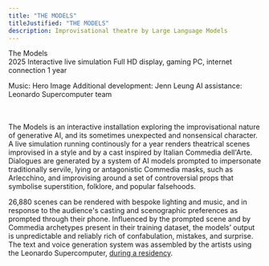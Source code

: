 ```yaml
---
title: "THE MODELS"
titleJustified: "THE MODELS"
description: Improvisational theatre by Large Language Models
---
```


The Models<span class="dc-hide-on-large"><br>2025</span>
Interactive live simulation
Full HD display, gaming PC, internet connection
1 year

Music: Hero Image
Additional development: Jenn Leung
AI assistance: Leonardo Supercomputer team
<br><span class="dc-hide-on-small"><br><br></span>

The Models is an interactive installation exploring the improvisational nature of generative AI, and its sometimes unexpected and nonsensical character. A live simulation running continously for a year renders theatrical scenes improvised in a style and by a cast inspired by Italian Commedia dell'Arte. Dialogues are generated by a system of AI models prompted to impersonate traditionally servile, lying or antagonistic Commedia masks, such as Arlecchino,  and improvising around a set of controversial props that symbolise superstition, folklore, and popular falsehoods.

26,880 scenes can be rendered with bespoke lighting and music, and in response to the audience's casting and scenographic preferences as prompted through their phone. Influenced by the prompted scene and by Commedia archetypes present in their training dataset, the models’ output is unpredictable and reliably rich of confabulation, mistakes, and surprise. The text and voice generation system was assembled by the artists using the Leonardo Supercomputer, <a href="https://ars.electronica.art/eudigitaldeal/en/residencies/the-models-by-dmstfctn/" target="_blank">during a residency</a>.